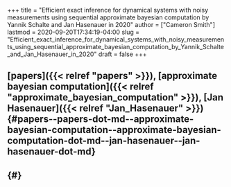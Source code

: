 +++
title = "Efficient exact inference for dynamical systems with noisy measurements using sequential approximate bayesian computation by Yannik Schalte and Jan Hasenauer in 2020"
author = ["Cameron Smith"]
lastmod = 2020-09-20T17:34:19-04:00
slug = "Efficient_exact_inference_for_dynamical_systems_with_noisy_measurements_using_sequential_approximate_bayesian_computation_by_Yannik_Schalte_and_Jan_Hasenauer_in_2020"
draft = false
+++

## [papers]({{< relref "papers" >}}), [approximate bayesian computation]({{< relref "approximate_bayesian_computation" >}}), [Jan Hasenauer]({{< relref "Jan_Hasenauer" >}}) {#papers--papers-dot-md--approximate-bayesian-computation--approximate-bayesian-computation-dot-md--jan-hasenauer--jan-hasenauer-dot-md}


##  {#}

